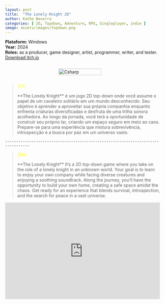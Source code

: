 ```yaml
---
layout: post
title:  "The Lonely Knight 2D"
author: Kathe Beserra
categories: [ 2D, Topdown, Adventure, RPG, Singleplayer, indie ]
image: assets/images/topdown.png
---
```

**Plataform:** Windows<br> 
**Year:** 2024<br>
**Roles:** as a producer, game designer, artist, programmer, writer, and tester.<br>
[Download itch.io](https://katheisabelle.itch.io/odisseia-2d)

<div style="display: flex; flex-wrap: wrap; justify-content: center; align-items: center;">
  <figure style="flex-basis: calc(40.33% - 10px); margin-right: 2px;">
    <img src="{{ site.baseurl }}/assets/images/logo2.png" alt="Csharp" style="width: 85%;">
  </figure>
</div>


> <p style="color: yellow;">[PT]</p> **The Lonely Knight** é um jogo 2D top-down onde você assume o papel de um cavaleiro solitário em um mundo desconhecido. Seu objetivo é aprender a aproveitar sua própria companhia enquanto enfrenta criaturas diversificadas e desfruta de uma trilha sonora acolhedora. Ao longo da jornada, você terá a oportunidade de construir seu próprio lar, criando um espaço seguro em meio ao caos. Prepare-se para uma experiência que mistura sobrevivência, introspecção e a busca por paz em um universo vasto. 


`---------------------------------------------------------------------------------`  

> <p style="color: yellow;">[EN]</p> **The Lonely Knight** It’s a 2D top-down game where you take on the role of a lonely knight in an unknown world. Your goal is to learn to enjoy your own company while facing diverse creatures and enjoying a soothing soundtrack. Along the journey, you’ll have the opportunity to build your own home, creating a safe space amidst the chaos. Get ready for an experience that blends survival, introspection, and the search for peace in a vast universe.




<p><iframe style="width:100%;" height="315" src="https://www.youtube.com/embed/Cniqsc9QfDo?rel=0&amp;showinfo=0" frameborder="0" allowfullscreen></iframe></p>


